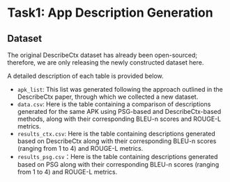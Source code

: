 # Task1: App Description Generation



## Dataset

The original DescribeCtx dataset has already been open-sourced; therefore, we are only releasing the newly constructed dataset here.

 A detailed description of each table is provided below.

- `apk_list`: This list was generated following the approach outlined in the DescribeCtx paper, through which we collected a new dataset.
- `data.csv`: Here is the table containing a comparison of descriptions generated for the same APK using PSG-based and DescribeCtx-based methods, along with their corresponding BLEU-n scores and ROUGE-L metrics.
- `results_ctx.csv`: Here is the table containing descriptions generated based on DescribeCtx along with their corresponding BLEU-n scores (ranging from 1 to 4) and ROUGE-L metrics.
- `results_psg.csv`：Here is the table containing descriptions generated based on PSG along with their corresponding BLEU-n scores (ranging from 1 to 4) and ROUGE-L metrics.



